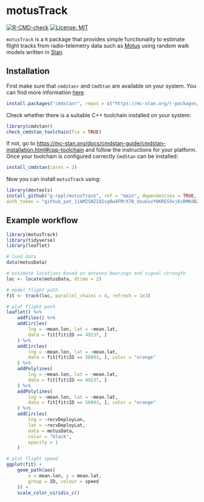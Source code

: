 # motusTrack

[![R-CMD-check](https://github.com/g-rppl/motusTrack/workflows/R-CMD-check/badge.svg)](https://github.com/g-rppl/motusTrack/actions)
[![License: MIT](https://img.shields.io/badge/License-MIT-green.svg)](https://github.com/g-rppl/motusTrack/blob/main/LICENSE)

`motusTrack` is a `R` package that provides simple functionality to estimate flight tracks from radio-telemetry data such as [Motus](https://motus.org/) using random walk models written in [Stan](https://mc-stan.org/).

## Installation

First make sure that `cmdstanr` and `CmdStan` are available on your system. You can find more information [here](https://mc-stan.org/cmdstanr/articles/cmdstanr.html).

```r
install.packages("cmdstanr", repos = c("https://mc-stan.org/r-packages/", getOption("repos")))
```

Check whether there is a suitable C++ toolchain installed on your system:

```r
library(cmdstanr)
check_cmdstan_toolchain(fix = TRUE)
```

If not, go to <https://mc-stan.org/docs/cmdstan-guide/cmdstan-installation.html#cpp-toolchain> and follow the instructions for your platform. Once your toolchain is configured correctly `CmdStan` can be installed:

```r
install_cmdstan(cores = 2)
```

Now you can install `motusTrack` using:

```r
library(devtools)
install_github("g-rppl/motusTrack", ref = "main", dependencies = TRUE,
auth_token = "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")
```

## Example workflow
    
```r
library(motusTrack)
library(tidyverse)
library(leaflet)

# load data
data(motusData)

# estimate locations based on antenna bearings and signal strength
loc <- locate(motusData, dtime = 2)

# model flight path
fit <- track(loc, parallel_chains = 4, refresh = 1e3)

# plot flight path
leaflet() %>%
    addTiles() %>%
    addCircles(
        lng = ~mean.lon, lat = ~mean.lat,
        data = fit[fit$ID == 49237, ]
    ) %>%
    addCircles(
        lng = ~mean.lon, lat = ~mean.lat,
        data = fit[fit$ID == 50893, ], color = "orange"
    ) %>%
    addPolylines(
        lng = ~mean.lon, lat = ~mean.lat,
        data = fit[fit$ID == 49237, ]
    ) %>%
    addPolylines(
        lng = ~mean.lon, lat = ~mean.lat,
        data = fit[fit$ID == 50893, ], color = "orange"
    ) %>%
    addCircles(
        lng = ~recvDeployLon,
        lat = ~recvDeployLat,
        data = motusData,
        color = "black",
        opacity = 1
    )

# plot flight speed
ggplot(fit) +
    geom_path(aes(
        x = mean.lon, y = mean.lat,
        group = ID, colour = speed
    )) +
    scale_color_viridis_c()
```
